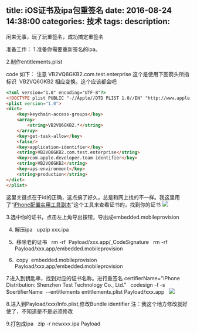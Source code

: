 title: iOS证书及ipa包重签名
date: 2016-08-24 14:38:00
categories: 技术
tags: 
description:
---
闲来无事，玩了玩重签名，成功搞定重签名


准备工作：
1.准备你需要重新签名的ipa。


2.制作entitlements.plist 

code 如下： 注意 VB2VQ6GKB2.com.test.enterprise 这个是使用下图箭头所指标识  VB2VQ6GKB2 相应变换。这个应该都会吧


```html
<?xml version="1.0" encoding="UTF-8"?>  
<!DOCTYPE plist PUBLIC "-//Apple//DTD PLIST 1.0//EN" "http://www.apple.com/DTDs/PropertyList-1.0.dtd">  
<plist version="1.0">  
<dict>  
    <key>keychain-access-groups</key>
    <array>
        <string>VB2VQ6GKB2.*</string>
    </array>
    <key>get-task-allow</key>
    <false/>
    <key>application-identifier</key>
    <string>VB2VQ6GKB2.com.test.enterprise</string>
    <key>com.apple.developer.team-identifier</key>
    <string>VB2VQ6GKB2</string>
    <key>aps-environment</key>
    <string>production</string>
</dict>  
</plist> 
```


这里关键点在于id的正确，这点搞了好久，总是和网上找的不一样。我这里用了“[iPhone](https://pan.baidu.com/s/1o7OLrRG)[配置实用工具副本](https://pan.baidu.com/s/1o7OLrRG)”这个工具来查看证书的，找到你的证书
![](http://img.blog.csdn.net/20160824143715637?watermark/2/text/aHR0cDovL2Jsb2cuY3Nkbi5uZXQv/font/5a6L5L2T/fontsize/400/fill/I0JBQkFCMA==/dissolve/70/gravity/Center)


3.选中你的证书，点击左上角导出按钮，导出成embedded.mobileprovision


4. 解压ipa
  upzip xxx.ipa  


5.  移除老的证书 
 rm -rf  Payload/xxx.app/_CodeSignature 
 rm -rf  Payload/xxx.app/embedded.mobileprovision


6.  copy  embedded.mobileprovision  Payload/xxx.app/embedded.mobileprovision


7.进入到钥匙串，找到对应的证书名称。进行重签名
certifierName="iPhone Distribution: Shenzhen Test Technology Co., Ltd."  
codesign -f -s $certifierName  --entitlements entitlements.plist Payload/xxx.app  
![](http://img.blog.csdn.net/20170208161443140?watermark/2/text/aHR0cDovL2Jsb2cuY3Nkbi5uZXQvbGlob25nbGk1Mjg2Mjg=/font/5a6L5L2T/fontsize/400/fill/I0JBQkFCMA==/dissolve/70/gravity/Center)



8.进入到Payload/xxx/Info.plist,修改Bundle identifier 注：我这个地方修改就好使了，不知道是不是必须修改


9.打包成ipa
  zip -r newxxx.ipa Payload    



